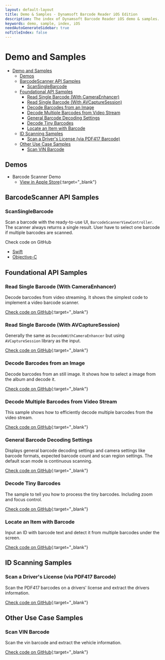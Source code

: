 ```yaml
---
layout: default-layout
title: Demo & Samples - Dynamsoft Barcode Reader iOS Edition
description: The index of Dynamsoft Barcode Reader iOS demo & samples.
keywords: demo, sample, index, iOS
needAutoGenerateSidebar: true
noTitleIndex: false
---
```


# Demo and Samples

- [Demo and Samples](#demo-and-samples)
	- [Demos](#demos)
	- [BarcodeScanner API Samples](#barcodescanner-api-samples)
		- [ScanSingleBarcode](#scansinglebarcode)
	- [Foundational API Samples](#foundational-api-samples)
		- [Read Single Barcode (With CameraEnhancer)](#read-single-barcode-with-cameraenhancer)
		- [Read Single Barcode (With AVCaptureSession)](#read-single-barcode-with-avcapturesession)
		- [Decode Barcodes from an Image](#decode-barcodes-from-an-image)
		- [Decode Multiple Barcodes from Video Stream](#decode-multiple-barcodes-from-video-stream)
		- [General Barcode Decoding Settings](#general-barcode-decoding-settings)
		- [Decode Tiny Barcodes](#decode-tiny-barcodes)
		- [Locate an Item with Barcode](#locate-an-item-with-barcode)
	- [ID Scanning Samples](#id-scanning-samples)
		- [Scan a Driver's License (via PDF417 Barcode)](#scan-a-drivers-license-via-pdf417-barcode)
	- [Other Use Case Samples](#other-use-case-samples)
		- [Scan VIN Barcode](#scan-vin-barcode)

## Demos

- Barcode Scanner Demo
  - [View in Apple Store](https://apps.apple.com/us/app/dynamsoft-barcode-scanner-demo/id1120581630){:target="_blank"}

## BarcodeScanner API Samples

### ScanSingleBarcode

Scan a barcode with the ready-to-use UI, `BarcodeScannerViewController`. The scanner always returns a single result. User have to select one barcode if multiple barcodes are scanned.

Check code on GitHub

- [Swift](https://github.com/Dynamsoft/barcode-reader-mobile-samples/tree/main/ios/BarcodeScannerAPISamples/ScanSingleBarcode)
- [Objective-C](https://github.com/Dynamsoft/barcode-reader-mobile-samples/tree/main/ios/BarcodeScannerAPISamples/ScanSingleBarcodeObjc)

## Foundational API Samples

### Read Single Barcode (With CameraEnhancer)

Decode barcodes from video streaming. It shows the simplest code to implement a video barcode scanner.

[Check code on GitHub](https://github.com/Dynamsoft/barcode-reader-mobile-samples/tree/main/ios/FoundationalAPISamples/DecodeWithCameraEnhancer){:target="_blank"}

### Read Single Barcode (With AVCaptureSession)

Generally the same as `DecodeWithCameraEnhancer` but using `AVCaptureSession` library as the input.

[Check code on GitHub](https://github.com/Dynamsoft/barcode-reader-mobile-samples/tree/main/ios/FoundationalAPISamples/DecodeWithAVCaptureSession){:target="_blank"}

### Decode Barcodes from an Image

Decode barcodes from an still image. It shows how to select a image from the album and decode it.

[Check code on GitHub](https://github.com/Dynamsoft/barcode-reader-mobile-samples/tree/main/ios/FoundationalAPISamples/DecodeFromAnImage){:target="_blank"}

### Decode Multiple Barcodes from Video Stream

This sample shows how to efficiently decode multiple barcodes from the video stream.

[Check code on GitHub](https://github.com/Dynamsoft/barcode-reader-mobile-samples/tree/main/ios/FoundationalAPISamples/DecodeMultipleBarcodes){:target="_blank"}

### General Barcode Decoding Settings

Displays general barcode decoding settings and camera settings like barcode formats, expected barcode count and scan region settings. The default scan mode is continuous scanning.

[Check code on GitHub](https://github.com/Dynamsoft/barcode-reader-mobile-samples/tree/main/ios/FoundationalAPISamples/GeneralSettings){:target="_blank"}

### Decode Tiny Barcodes

The sample to tell you how to process the tiny barcodes. Including zoom and focus control.

[Check code on GitHub](https://github.com/Dynamsoft/barcode-reader-mobile-samples/tree/main/ios/FoundationalAPISamples/TinyBarcodeDecoding){:target="_blank"}

### Locate an Item with Barcode

Input an ID with barcode text and detect it from multiple barcodes under the screen.

[Check code on GitHub](https://github.com/Dynamsoft/barcode-reader-mobile-samples/tree/main/ios/FoundationalAPISamples/LocateAnItemWithBarcode){:target="_blank"}

## ID Scanning Samples

### Scan a Driver's License (via PDF417 Barcode)

Scan the PDF417 barcodes on a drivers' license and extract the drivers information.

[Check code on GitHub](https://github.com/Dynamsoft/capture-vision-mobile-samples/tree/main/ios/DriversLicenseScanner){:target="_blank"}

## Other Use Case Samples

### Scan VIN Barcode

Scan the vin barcode and extract the vehicle information.

[Check code on GitHub](https://github.com/Dynamsoft/capture-vision-mobile-samples/tree/main/ios/VINScanner){:target="_blank"}
